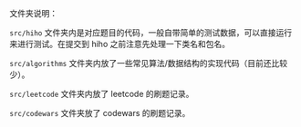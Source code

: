 文件夹说明：

`src/hiho` 文件夹内是对应题目的代码，一般自带简单的测试数据，可以直接运行来进行测试。在提交到 hiho 之前注意先处理一下类名和包名。

`src/algorithms` 文件夹内放了一些常见算法/数据结构的实现代码（目前还比较少）。

`src/leetcode` 文件夹内放了 leetcode 的刷题记录。

`src/codewars` 文件夹放了 codewars 的刷题记录。
